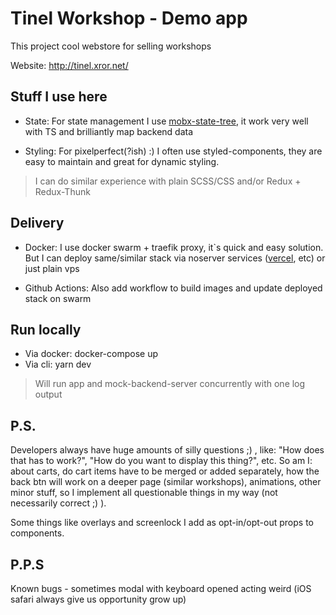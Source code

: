 # Tinel Workshop - Demo app

This project cool webstore for selling workshops

Website: <http://tinel.xror.net/>

## Stuff I use here

- State:
For state management I use [mobx-state-tree](https://mobx-state-tree.js.org/intro/welcome), it work very well with TS and brilliantly map backend data

- Styling:
For pixelperfect(?ish) :) I often use styled-components, they are easy to maintain and great for dynamic styling.

>I can do similar experience with plain SCSS/CSS and/or Redux + Redux-Thunk

## Delivery

- Docker: 
I use docker swarm + traefik proxy, it`s quick and easy solution. But I can deploy same/similar stack via noserver services ([vercel](https://vercel.com/), etc) or just plain vps 

- Github Actions:
Also add workflow to build images and update deployed stack on swarm


## Run locally

- Via docker: docker-compose up
- Via cli: yarn dev 
> Will run app and mock-backend-server concurrently with one log output
## P.S.

Developers always have huge amounts of silly questions ;) , like: "How does that has to work?", "How do you want to display this thing?", etc. So am I: about carts, do cart items have to be merged or added separately, how the back btn will work on a deeper page (similar workshops), animations, other minor stuff, so I implement all questionable things in my way (not necessarily correct ;) ).

Some things like overlays and screenlock I add as opt-in/opt-out props to components.

## P.P.S

Known bugs - sometimes modal with keyboard opened acting weird (iOS safari always give us opportunity grow up)
